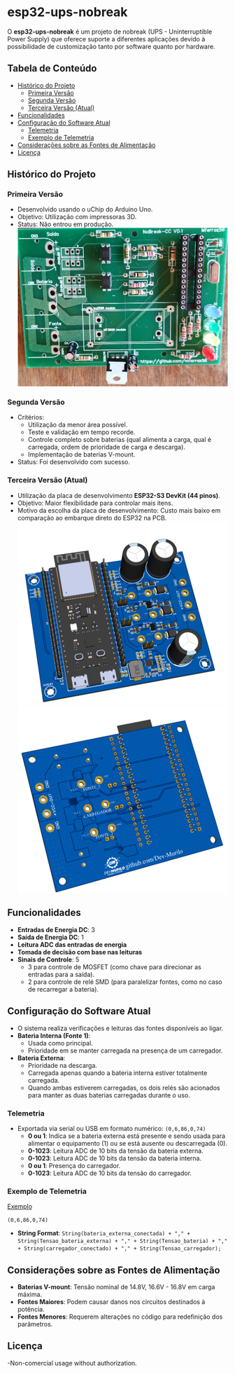 # esp32-ups-nobreak

O **esp32-ups-nobreak** é um projeto de nobreak (UPS - Uninterruptible Power Supply) que oferece suporte a diferentes aplicações devido à possibilidade de customização tanto por software quanto por hardware.

## Tabela de Conteúdo

- [Histórico do Projeto](#histórico-do-projeto)
  - [Primeira Versão](#primeira-versão)
  - [Segunda Versão](#segunda-versão)
  - [Terceira Versão (Atual)](#terceira-versão-atual)
- [Funcionalidades](#funcionalidades)
- [Configuração do Software Atual](#configuração-do-software-atual)
  - [Telemetria](#telemetria)
  - [Exemplo de Telemetria](#exemplo-de-telemetria)
- [Considerações sobre as Fontes de Alimentação](#considerações-sobre-as-fontes-de-alimentação)
- [Licença](#licença)

## Histórico do Projeto

### Primeira Versão
- Desenvolvido usando o uChip do Arduino Uno.
- Objetivo: Utilização com impressoras 3D.
- Status: Não entrou em produção.
![pcb_V1](Imagens/pcb_V1.jpg)


### Segunda Versão
- Critérios:
  - Utilização da menor área possível.
  - Teste e validação em tempo recorde.
  - Controle completo sobre baterias (qual alimenta a carga, qual é carregada, ordem de prioridade de carga e descarga).
  - Implementação de baterias V-mount.
- Status: Foi desenvolvido com sucesso.

### Terceira Versão (Atual)
- Utilização da placa de desenvolvimento **ESP32-S3 DevKit (44 pinos)**.
- Objetivo: Maior flexibilidade para controlar mais itens.
- Motivo da escolha da placa de desenvolvimento: Custo mais baixo em comparação ao embarque direto do ESP32 na PCB.
![3D-Image](Imagens/3D-image.png)
![3D-Image-bottom](Imagens/3D-image-bottom.png)

## Funcionalidades

- **Entradas de Energia DC**: 3
- **Saída de Energia DC**: 1
- **Leitura ADC das entradas de energia**
- **Tomada de decisão com base nas leituras**
- **Sinais de Controle**: 5
  - 3 para controle de MOSFET (como chave para direcionar as entradas para a saída).
  - 2 para controle de relé SMD (para paralelizar fontes, como no caso de recarregar a bateria).

## Configuração do Software Atual

- O sistema realiza verificações e leituras das fontes disponíveis ao ligar.
- **Bateria Interna (Fonte 1)**: 
  - Usada como principal.
  - Prioridade em se manter carregada na presença de um carregador.
- **Bateria Externa**:
  - Prioridade na descarga.
  - Carregada apenas quando a bateria interna estiver totalmente carregada.
  - Quando ambas estiverem carregadas, os dois relés são acionados para manter as duas baterias carregadas durante o uso.
  
### Telemetria
- Exportada via serial ou USB em formato numérico: `(0,6,86,0,74)`
  - **0 ou 1**: Indica se a bateria externa está presente e sendo usada para alimentar o equipamento (1) ou se está ausente ou descarregada (0).
  - **0-1023**: Leitura ADC de 10 bits da tensão da bateria externa.
  - **0-1023**: Leitura ADC de 10 bits da tensão da bateria interna.
  - **0 ou 1**: Presença do carregador.
  - **0-1023**: Leitura ADC de 10 bits da tensão do carregador.

### Exemplo de Telemetria
[Exemplo](https://youtu.be/NBOAWUM_bD8)

```plaintext
(0,6,86,0,74)
```

- **String Format**: `String(bateria_externa_conectada) + "," + String(Tensao_bateria_externa) + "," + String(Tensao_bateria) + "," + String(carregador_conectado) + "," + String(Tensao_carregador);`

## Considerações sobre as Fontes de Alimentação

- **Baterias V-mount**: Tensão nominal de 14.8V, 16.6V - 16.8V em carga máxima.
- **Fontes Maiores**: Podem causar danos nos circuitos destinados à potência.
- **Fontes Menores**: Requerem alterações no código para redefinição dos parâmetros.

## Licença
-Non-comercial usage without authorization.